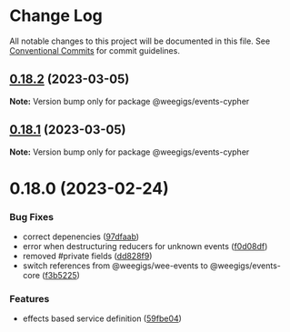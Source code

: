 # Change Log

All notable changes to this project will be documented in this file.
See [Conventional Commits](https://conventionalcommits.org) for commit guidelines.

## [0.18.2](https://github.com/weegigs/wee-events/compare/v0.18.1...v0.18.2) (2023-03-05)

**Note:** Version bump only for package @weegigs/events-cypher

## [0.18.1](https://github.com/weegigs/wee-events/compare/v0.18.0...v0.18.1) (2023-03-05)

**Note:** Version bump only for package @weegigs/events-cypher

# 0.18.0 (2023-02-24)

### Bug Fixes

- correct depenencies ([97dfaab](https://github.com/weegigs/wee-events/commit/97dfaab70f4863b71b190f6be68bc75e72618803))
- error when destructuring reducers for unknown events ([f0d08df](https://github.com/weegigs/wee-events/commit/f0d08dffa683f331e6f9c1d191e51a7ecce86b4f))
- removed #private fields ([dd828f9](https://github.com/weegigs/wee-events/commit/dd828f92771d11b63e2bf30184146d8dace00fff))
- switch references from @weegigs/wee-events to @weegigs/events-core ([f3b5225](https://github.com/weegigs/wee-events/commit/f3b522550cc0f7f11a967893d6be61c716e08d4e))

### Features

- effects based service definition ([59fbe04](https://github.com/weegigs/wee-events/commit/59fbe0433839f220f5f9cc5aa43d0dc78e7c0c19))
